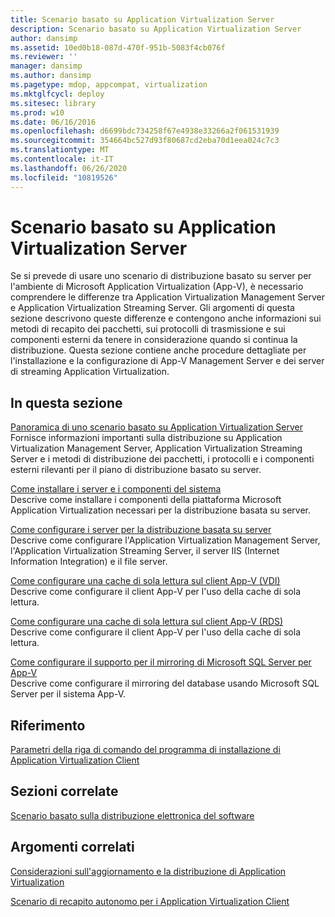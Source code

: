 ```yaml
---
title: Scenario basato su Application Virtualization Server
description: Scenario basato su Application Virtualization Server
author: dansimp
ms.assetid: 10ed0b18-087d-470f-951b-5083f4cb076f
ms.reviewer: ''
manager: dansimp
ms.author: dansimp
ms.pagetype: mdop, appcompat, virtualization
ms.mktglfcycl: deploy
ms.sitesec: library
ms.prod: w10
ms.date: 06/16/2016
ms.openlocfilehash: d6699bdc734258f67e4938e33266a2f061531939
ms.sourcegitcommit: 354664bc527d93f80687cd2eba70d1eea024c7c3
ms.translationtype: MT
ms.contentlocale: it-IT
ms.lasthandoff: 06/26/2020
ms.locfileid: "10819526"
---
```

# Scenario basato su Application Virtualization Server


Se si prevede di usare uno scenario di distribuzione basato su server per l'ambiente di Microsoft Application Virtualization (App-V), è necessario comprendere le differenze tra Application Virtualization Management Server e Application Virtualization Streaming Server. Gli argomenti di questa sezione descrivono queste differenze e contengono anche informazioni sui metodi di recapito dei pacchetti, sui protocolli di trasmissione e sui componenti esterni da tenere in considerazione quando si continua la distribuzione. Questa sezione contiene anche procedure dettagliate per l'installazione e la configurazione di App-V Management Server e dei server di streaming Application Virtualization.

## In questa sezione


<a href="" id="application-virtualization-server-based-scenario-overview"></a>[Panoramica di uno scenario basato su Application Virtualization Server](application-virtualization-server-based-scenario-overview.md)  
Fornisce informazioni importanti sulla distribuzione su Application Virtualization Management Server, Application Virtualization Streaming Server e i metodi di distribuzione dei pacchetti, i protocolli e i componenti esterni rilevanti per il piano di distribuzione basato su server.

<a href="" id="how-to-install-the-servers-and-system-components"></a>[Come installare i server e i componenti del sistema](how-to-install-the-servers-and-system-components.md)  
Descrive come installare i componenti della piattaforma Microsoft Application Virtualization necessari per la distribuzione basata su server.

<a href="" id="how-to-configure-servers-for-server-based-deployment"></a>[Come configurare i server per la distribuzione basata su server](how-to-configure-servers-for-server-based-deployment.md)  
Descrive come configurare l'Application Virtualization Management Server, l'Application Virtualization Streaming Server, il server IIS (Internet Information Integration) e il file server.

<a href="" id="how-to-configure-a-read-only-cache-on-the-app-v-client--vdi-"></a>[Come configurare una cache di sola lettura sul client App-V (VDI)](how-to-configure-a-read-only-cache-on-the-app-v-client--vdi-.md)  
Descrive come configurare il client App-V per l'uso della cache di sola lettura.

<a href="" id="how-to-configure-a-read-only-cache-on-the-app-v-client--rds-"></a>[Come configurare una cache di sola lettura sul client App-V (RDS)](how-to-configure-a-read-only-cache-on-the-app-v-client--rds--sp1.md)  
Descrive come configurare il client App-V per l'uso della cache di sola lettura.

<a href="" id="how-to-configure-microsoft-sql-server-mirroring-support-for-app-v"></a>[Come configurare il supporto per il mirroring di Microsoft SQL Server per App-V](how-to-configure-microsoft-sql-server-mirroring-support-for-app-v.md)  
Descrive come configurare il mirroring del database usando Microsoft SQL Server per il sistema App-V.

## Riferimento


[Parametri della riga di comando del programma di installazione di Application Virtualization Client](application-virtualization-client-installer-command-line-parameters.md)

## Sezioni correlate


[Scenario basato sulla distribuzione elettronica del software](electronic-software-distribution-based-scenario.md)

## Argomenti correlati


[Considerazioni sull'aggiornamento e la distribuzione di Application Virtualization](application-virtualization-deployment-and-upgrade-considerations.md)

[Scenario di recapito autonomo per i Application Virtualization Client](stand-alone-delivery-scenario-for-application-virtualization-clients.md)

 

 






